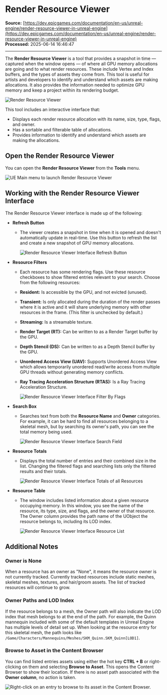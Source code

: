 # Render Resource Viewer

**Source:** [https://dev.epicgames.com/documentation/en-us/unreal-engine/render-resource-viewer-in-unreal-engine](https://dev.epicgames.com/documentation/en-us/unreal-engine/render-resource-viewer-in-unreal-engine)  
**Processed:** 2025-06-14 16:46:47

---

The **Render Resource Viewer** is a tool that provides a snapshot in time — captured when the window opens — of where all GPU memory allocations are going and to what render resources. These include Vertex and Index buffers, and the types of assets they come from. This tool is useful for artists and developers to identify and understand which assets are making allocations. It also provides the information needed to optimize GPU memory and keep a project within its rendering budget.

![Render Resource Viewer](https://d1iv7db44yhgxn.cloudfront.net/documentation/images/895f40b3-1978-4087-9581-25c95832eceb/render-resource-viewer-interface-5-3.png)

This tool includes an interactive interface that:

-   Displays each render resource allocation with its name, size, type, flags, and owner.
-   Has a sortable and filterable table of allocations.
-   Provides information to identify and understand which assets are making the allocations.

## Open the Render Resource Viewer

You can open the **Render Resource Viewer** from the **Tools** menu.

![UE Main menu to launch Render Resource Viewer](https://d1iv7db44yhgxn.cloudfront.net/documentation/images/c0d42896-ef6f-4c85-b4d8-5ffeb18ca12e/opening-rrv.png)

## Working with the Render Resource Viewer Interface

The Render Resource Viewer interface is made up of the following:

-   **Refresh Button**
    -   The viewer creates a snapshot in time when it is opened and doesn't automatically update in real-time. Use this button to refresh the list and create a new snapshot of GPU memory allocations.
        
        ![Render Resource Viewer Interface Refresh Button](https://d1iv7db44yhgxn.cloudfront.net/documentation/images/db2726ea-540d-44e9-8df9-5285c8a17ec5/render-resource-viewer-interface-refresh-5-3.png)
-   **Resource Filters**
    -   Each resource has some rendering flags. Use these resource checkboxes to show filtered entries relevant to your search. Choose from the following resources:
    -   **Resident:** Is accessible by the GPU, and not evicted (unused).
    -   **Transient:** Is only allocated during the duration of the render passes where it is active and it will share underlying memory with other resources in the frame. (This filter is unchecked by default.)
    -   **Streaming:** Is a streamable texture.
    -   **Render Target (RT):** Can be written to as a Render Target buffer by the GPU.
    -   **Depth Stencil (DS):** Can be written to as a Depth Stencil buffer by the GPU.
    -   **Unordered Access View (UAV):** Supports Unordered Access View which allows temporarily unordered read/write access from multiple GPU threads without generating memory conflicts.
    -   **Ray Tracing Acceleration Structure (RTAS):** Is a Ray Tracing Acceleration Structure.
        
        ![Render Resource Viewer Interface Filter By Flags](https://d1iv7db44yhgxn.cloudfront.net/documentation/images/4128fd93-cff5-4a76-bbcd-bc672c61967f/render-resource-viewer-interface-filterbyflags-5-3.png)
-   **Search Box**
    -   Searches text from both the **Resource Name** and **Owner** categories. For example, it can be hard to find all resources belonging to a skeletal mesh, but by searching its owner's path, you can see the total memory being used.
        
        ![Render Resource Viewer Interface Search Field](https://d1iv7db44yhgxn.cloudfront.net/documentation/images/f5da25c0-48f2-4437-a84e-33d99ab8d7e7/render-resource-viewer-interface-search-5-3.png)
-   **Resource Totals**
    -   Displays the total number of entries and their combined size in the list. Changing the filtered flags and searching lists only the filtered results and their totals.
        
        ![Render Resource Viewer Interface Totals of all Resources](https://d1iv7db44yhgxn.cloudfront.net/documentation/images/b86f32ce-3dcf-4757-8954-c9a0595ede16/render-resource-viewer-interface-resourcetotals-5-3.png)
-   **Resource Table**
    -   The window includes listed information about a given resource occupying memory. In this window, you see the name of the resource, its type, size, and flags, and the owner of that resource. The Owner column provides the path name of the UObject the resource belongs to, including its LOD index.
        
        ![Render Resource Viewer Interface Resource List](https://d1iv7db44yhgxn.cloudfront.net/documentation/images/763a5589-b75d-4b55-a604-bcd6ebee02d4/render-resource-viewer-interface-resourcewindow-5-3.png)

## Additional Notes

### Owner is None

When a resource has an owner as "None", it means the resource owner is not currently tracked. Currently tracked resources include static meshes, skeletal meshes, textures, and hair/groom assets. The list of tracked resources will continue to grow.

### Owner Paths and LOD Index

If the resource belongs to a mesh, the Owner path will also indicate the LOD index that mesh belongs to at the end of the path. For example, the Quinn mannequin included with some of the default templates in Unreal Engine has multiple levels of detail set up. When looking at the resource entry for this skeletal mesh, the path looks like `/Game/Characters/Mannequins/Meshes/SKM_Quinn.SKM_Quinn[LOD1]`.

### Browse to Asset in the Content Browser

You can find listed entries assets using either the hot key **CTRL + B** or right-clicking on them and selecting **Browse to Asset**. This opens the Content Browser to show their location. If there is no asset path associated with the **Owner** **column**, no action is taken.

![Right-click on an entry to browse to its asset in the Content Browser.](https://d1iv7db44yhgxn.cloudfront.net/documentation/images/f8372bac-b1f3-4846-ae32-73833e862e03/browstoasset.png)